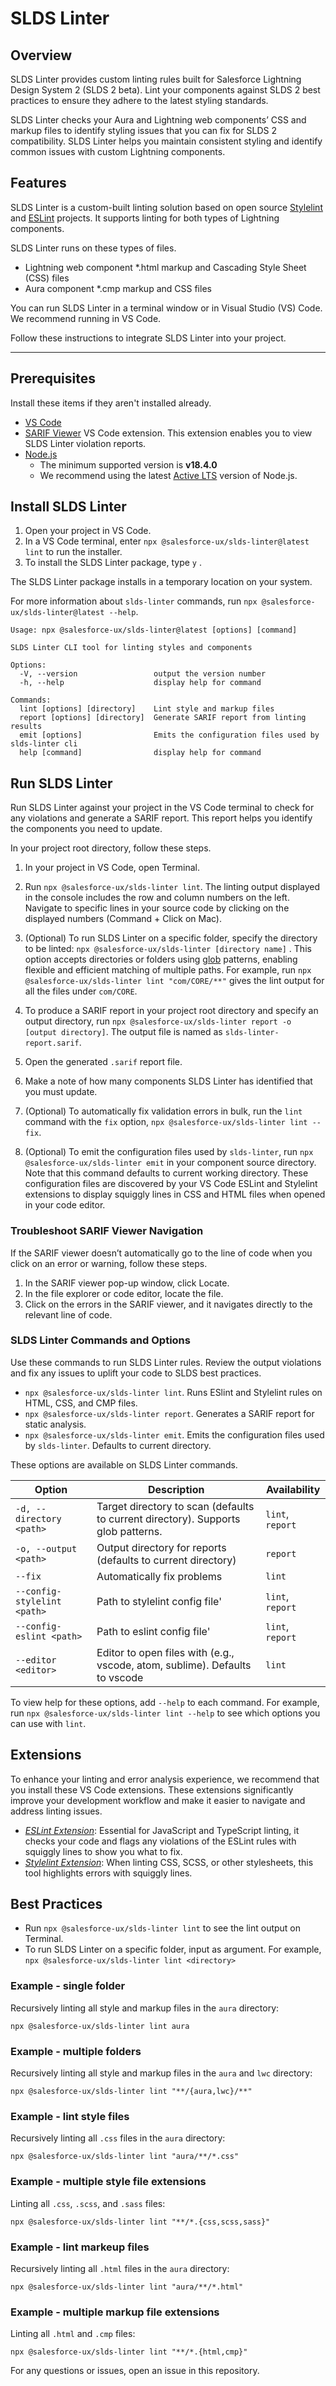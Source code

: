 # SLDS Linter

## Overview

SLDS Linter provides custom linting rules built for Salesforce Lightning Design System 2 (SLDS 2 beta). Lint your components against SLDS 2 best practices to ensure they adhere to the latest styling standards. 

SLDS Linter checks your Aura and Lightning web components’ CSS and markup files to identify styling issues that you can fix for SLDS 2 compatibility. SLDS Linter helps you maintain consistent styling and identify common issues with custom Lightning components.

## Features

SLDS Linter is a custom-built linting solution based on open source [Stylelint](https://stylelint.io/) and [ESLint](https://eslint.org/) projects. It supports linting for both types of Lightning components. 

SLDS Linter runs on these types of files.

- Lightning web component *.html markup and Cascading Style Sheet (CSS) files
- Aura component *.cmp markup and CSS files

You can run SLDS Linter in a terminal window or in Visual Studio (VS) Code. We recommend running in VS Code.

Follow these instructions to integrate SLDS Linter into your project.

---

## Prerequisites

Install these items if they aren't installed already.

- [VS Code](https://code.visualstudio.com/)
- [SARIF Viewer](https://marketplace.visualstudio.com/items?itemName=MS-SarifVSCode.sarif-viewer) VS Code extension. This extension enables you to view SLDS Linter violation reports.
- [Node.js](https://nodejs.org/)
  - The minimum supported version is **v18.4.0**
  - We recommend using the latest [Active LTS](https://nodejs.org/en/about/previous-releases) version of Node.js.  

## Install SLDS Linter

1. Open your project in VS Code.
2. In a VS Code terminal, enter `npx @salesforce-ux/slds-linter@latest lint` to run the installer.
3. To install the SLDS Linter package, type `y` .

The SLDS Linter package installs in a temporary location on your system.

For more information about `slds-linter` commands, run `npx @salesforce-ux/slds-linter@latest --help`.


```
Usage: npx @salesforce-ux/slds-linter@latest [options] [command]

SLDS Linter CLI tool for linting styles and components

Options:
  -V, --version                 output the version number
  -h, --help                    display help for command

Commands:
  lint [options] [directory]    Lint style and markup files
  report [options] [directory]  Generate SARIF report from linting results
  emit [options]                Emits the configuration files used by slds-linter cli
  help [command]                display help for command
```

## Run SLDS Linter

Run SLDS Linter against your project in the VS Code terminal to check for any violations and generate a SARIF report. This report helps you identify the components you need to update.

In your project root directory, follow these steps.

1. In your project in VS Code, open Terminal.
2. Run `npx @salesforce-ux/slds-linter lint`. 
    The linting output displayed in the console includes the row and column numbers on the left. Navigate to specific lines in your source code by clicking on the displayed numbers (Command + Click on Mac).

3. (Optional) To run SLDS Linter on a specific folder, specify the directory to be linted: `npx @salesforce-ux/slds-linter [directory name]` . This option accepts directories or folders using [glob](https://github.com/sindresorhus/globby?tab=readme-ov-file#globbing-patterns) patterns, enabling flexible and efficient matching of multiple paths. For example, run `npx @salesforce-ux/slds-linter lint "com/CORE/**"` gives the lint output for all the files under `com/CORE`.
4. To produce a SARIF report in your project root directory and specify an output directory, run  `npx @salesforce-ux/slds-linter report -o [output directory]`. The output file is named as `slds-linter-report.sarif`.
5. Open the generated `.sarif` report file.
6. Make a note of how many components SLDS Linter has identified that you must update.
7. (Optional) To automatically fix validation errors in bulk, run the `lint` command with the `fix` option, `npx @salesforce-ux/slds-linter lint --fix`.
8. (Optional) To emit the configuration files used by `slds-linter`, run `npx @salesforce-ux/slds-linter emit` in your component source directory. Note that this command defaults to current working directory. These configuration files are discovered by your VS Code ESLint and Stylelint extensions to display squiggly lines in CSS and HTML files when opened in your code editor.  


### Troubleshoot SARIF Viewer Navigation

If the SARIF viewer doesn’t automatically go to the line of code when you click on an error or warning, follow these steps.

1. In the SARIF viewer pop-up window, click Locate.
2. In the file explorer or code editor, locate the file.
3. Click on the errors in the SARIF viewer, and it navigates directly to the relevant line of code.


### SLDS Linter Commands and Options

Use these commands to run SLDS Linter rules. Review the output violations and fix any issues to uplift your code to SLDS best practices.

- `npx @salesforce-ux/slds-linter lint`. Runs ESlint and Stylelint rules on HTML, CSS, and CMP files.
- `npx @salesforce-ux/slds-linter report`. Generates a SARIF report for static analysis.
- `npx @salesforce-ux/slds-linter emit`. Emits the configuration files used by `slds-linter`. Defaults to current directory. 

These options are available on SLDS Linter commands.

| **Option**              | **Description**                                                              | **Availability**                           |
| ------------------------ | ---------------------------------------------------------------------------- | ------------------------------------------ |
| `-d, --directory <path>` | Target directory to scan (defaults to current directory). Supports glob patterns.                     | `lint`, `report` |
| `-o, --output <path>`    | Output directory for reports (defaults to current directory)                 | `report`                                     |
| `--fix`                  | Automatically fix problems                                                   | `lint`         |
| `--config-stylelint <path>`  | Path to stylelint config file'             | `lint`, `report`|
| `--config-eslint <path>` | Path to eslint config file'                    | `lint`, `report`|
| `--editor <editor>`      | Editor to open files with (e.g., vscode, atom, sublime). Defaults to vscode | `lint` |

To view help for these options, add `--help` to each command. For example, run `npx @salesforce-ux/slds-linter lint --help` to see which options you can use with `lint`.


## Extensions

To enhance your linting and error analysis experience, we recommend that you install these VS Code extensions. These extensions significantly improve your development workflow and make it easier to navigate and address linting issues.

- *[ESLint Extension](https://marketplace.visualstudio.com/items?itemName=dbaeumer.vscode-eslint)*:  Essential for JavaScript and TypeScript linting, it checks your code and flags any violations of the ESLint rules with squiggly lines to show you what to fix.
- *[Stylelint Extension](https://marketplace.visualstudio.com/items?itemName=stylelint.vscode-stylelint)*: When linting CSS, SCSS, or other stylesheets, this tool highlights errors with squiggly lines.

## Best Practices

- Run `npx @salesforce-ux/slds-linter lint` to see the lint output on Terminal. 
- To run SLDS Linter on a specific folder, input as argument. For example, `npx @salesforce-ux/slds-linter lint <directory>`

### Example - single folder

Recursively linting all style and markup files in the `aura` directory:

```shell
npx @salesforce-ux/slds-linter lint aura
```

### Example - multiple folders

Recursively linting all style and markup files in the `aura` and `lwc` directory:

```shell
npx @salesforce-ux/slds-linter lint "**/{aura,lwc}/**"
```

### Example - lint style files

Recursively linting all `.css` files in the `aura` directory:

```shell
npx @salesforce-ux/slds-linter lint "aura/**/*.css"
```

### Example - multiple style file extensions

Linting all `.css`, `.scss`, and `.sass` files:

```shell
npx @salesforce-ux/slds-linter lint "**/*.{css,scss,sass}"
```

### Example - lint markeup files

Recursively linting all `.html` files in the `aura` directory:

```shell
npx @salesforce-ux/slds-linter lint "aura/**/*.html"
```

### Example - multiple markup file extensions

Linting all `.html` and `.cmp` files:

```shell
npx @salesforce-ux/slds-linter lint "**/*.{html,cmp}"
```

For any questions or issues, open an issue in this repository.